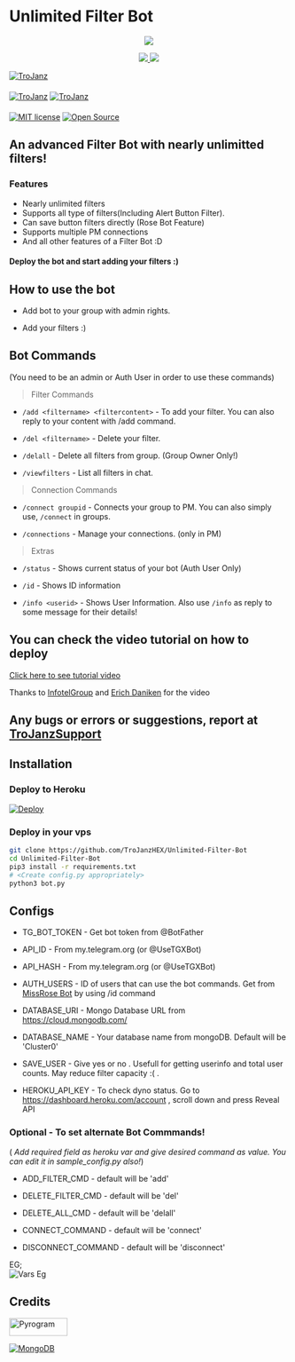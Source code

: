 # Unlimited Filter Bot


<p align="center">
  <a href="https://www.python.org">
    <img src="http://ForTheBadge.com/images/badges/made-with-python.svg">

  </a>
</p>
<p align="center">
  <a href="https://github.com/TroJanzHEX/Unlimited-Filter-Bot/stargazers">
    <img src="https://img.shields.io/github/stars/TroJanzHEX/Unlimited-Filter-Bot?style=social">

  </a>
  
  <a href="https://github.com/TroJanzHEX/Unlimited-Filter-Bot/fork">
    <img src="https://img.shields.io/github/forks/TroJanzHEX/Unlimited-Filter-Bot?label=Fork&style=social">

  </a>  
</p>

[![TroJanz](https://img.shields.io/badge/TroJanzHEX-Channel-orange?style=for-the-badge&logo=telegram)](https://telegram.dog/TroJanzHEX)  
ㅤㅤㅤㅤㅤㅤㅤ  
[![TroJanz](https://img.shields.io/badge/TroJanzHEX-Support-red?style=flat&logo=telegram)](https://telegram.dog/TroJanzSupport)  [![TroJanz](https://img.shields.io/badge/TroJanzHEX-Website-red?style=flat&logo=CodersRank)](https://TroJanzHEX.me)  
ㅤㅤㅤㅤㅤㅤㅤ  
[![MIT license](https://img.shields.io/badge/License-MIT-blue?style=flat)](https://github.com/TroJanzHEX/Unlimited-Filter-Bot/blob/main/LICENSE)  [![Open Source](https://badges.frapsoft.com/os/v2/open-source.svg?v=103)](https://github.com/TroJanzHEX/Unlimited-Filter-Bot)


## An advanced Filter Bot with nearly unlimitted filters!


### Features
* Nearly unlimited filters
* Supports all type of filters(Including Alert Button Filter).
* Can save button filters directly (Rose Bot Feature)
* Supports multiple PM connections
* And all other features of a Filter Bot :D


#### Deploy the bot and start adding your filters :)


## How to use the bot
* Add bot to your group with admin rights.

* Add your filters :)


## Bot Commands

(You need to be an admin or Auth User in order to use these commands)

> Filter Commands
* `/add <filtername> <filtercontent>`  -  To add your filter. You can also reply to your content with /add command.

* `/del <filtername>`  -  Delete your filter.

* `/delall`  -  Delete all filters from group. (Group Owner Only!)

* `/viewfilters`  -  List all filters in chat.

> Connection Commands
* `/connect groupid`  -  Connects your group to PM. You can also simply use, `/connect` in groups.

* `/connections`  -  Manage your connections. (only in PM)

> Extras
* `/status`  -  Shows current status of your bot (Auth User Only)

* `/id`  -  Shows ID information

* `/info <userid>`  -  Shows User Information. Also use `/info` as reply to some message for their details!


## You can check the video tutorial on how to deploy

[Click here to see tutorial video](https://youtu.be/hkmc3e7U7R4)

Thanks to [InfotelGroup](https://telegram.dog/InFoTel_Group) and [Erich Daniken](https://telegram.dog/ErichDaniken) for the video


## Any bugs or errors or suggestions, report at [TroJanzSupport](https://telegram.dog/TroJanzSupport)


## Installation

### Deploy to Heroku
[![Deploy](https://www.herokucdn.com/deploy/button.svg)](https://heroku.com/deploy?template=https://github.com/jeetukumat/Unlimited-Filter-Bot)

### Deploy in your vps
```sh
git clone https://github.com/TroJanzHEX/Unlimited-Filter-Bot
cd Unlimited-Filter-Bot
pip3 install -r requirements.txt
# <Create config.py appropriately>
python3 bot.py
```


## Configs

* TG_BOT_TOKEN  - Get bot token from @BotFather

* API_ID        - From my.telegram.org (or @UseTGXBot)

* API_HASH      - From my.telegram.org (or @UseTGXBot)

* AUTH_USERS  - ID of users that can use the bot commands. Get from [MissRose Bot](https://telegram.dog/MissRose_bot) by using /id command

* DATABASE_URI  - Mongo Database URL from https://cloud.mongodb.com/

* DATABASE_NAME  - Your database name from mongoDB. Default will be 'Cluster0'

* SAVE_USER  -  Give yes or no . Usefull for getting userinfo and total user counts. May reduce filter capacity :( .

* HEROKU_API_KEY  -  To check dyno status. Go to https://dashboard.heroku.com/account , scroll down and press Reveal API


### Optional - To set alternate Bot Commmands!
( *Add required field as heroku var and give desired command as value. You can edit it in sample_config.py also!*)

* ADD_FILTER_CMD  -  default will be 'add'

* DELETE_FILTER_CMD  -  default will be 'del'

* DELETE_ALL_CMD  -  default will be 'delall'

* CONNECT_COMMAND  -  default will be 'connect'

* DISCONNECT_COMMAND  -  default will be 'disconnect'

EG;  
![Vars Eg](https://telegra.ph/file/1f956f3491f2f20a9c1ec.jpg)

## Credits

<p align="left">
  <a href="https://github.com/pyrogram/pyrogram">
    <img alt="Pyrogram" src ="https://i.imgur.com/BOgY9ai.png" width="104.75" height="32"/>
  </a>
</p>

<p align="left">
  <a href="https://docs.mongodb.com">
    <img alt="MongoDB" src ="https://img.shields.io/badge/MongoDB-%234ea94b.svg?&style=for-the-badge&logo=mongodb&logoColor=white"/>
  </a>
</p>
